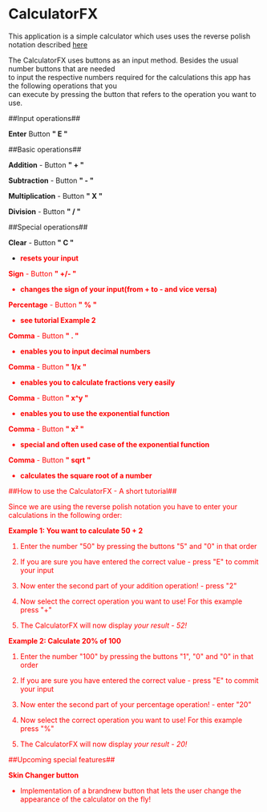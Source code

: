# CalculatorFX

This application is a simple calculator which
uses uses the reverse polish notation described [here](https://de.wikipedia.org/wiki/Umgekehrte_polnische_Notation)

The CalculatorFX uses buttons as an input method. Besides the usual number buttons that are needed<br>
to input the respective numbers required for the calculations this app has the following operations that you<br>
can execute by pressing the button that refers to the operation you want to use.

##Input operations##


**Enter**         Button **" E "**

##Basic operations##


**Addition** -         Button **" + "**

**Subtraction** -      Button **" - "**

**Multiplication** -   Button **" X "**

**Division** -         Button **" / "**



##Special operations##

**Clear** -         Button **" C "**
- **<font color=red>resets your input</color>**

**Sign** -          Button **" +/- "**
- **<font color=red>changes the sign of your input(from + to - and vice versa)</color>**

**Percentage** -    Button **" % "**
- **<font color=red>see tutorial Example 2</color>**

**Comma** -         Button **" . "**
- **<font color=red>enables you to input decimal numbers</color>**

**Comma** -         Button **" 1/x "**
- **<font color=red>enables you to calculate fractions very easily</color>**

**Comma** -         Button **" x^y "**
- **<font color=red>enables you to use the exponential function</color>**

**Comma** -         Button **" x² "**
- **<font color=red>special and often used case of the exponential function</color>**

**Comma** -         Button **" sqrt "**
- **<font color=red>calculates the square root of a number</color>**


##How to use the CalculatorFX - A short tutorial##

Since we are using the reverse polish notation you have to enter your calculations in the following order:

**Example 1: You want to calculate 50 + 2**

1) Enter the number "50" by pressing the buttons "5" and "0" in that order

2) If you are sure you have entered the correct value - press "E" to commit your input

3) Now enter the second part of your addition operation! - press "2"

4) Now select the correct operation you want to use! For this example press "+"

5) The CalculatorFX will now display *your result - 52!*


**Example 2: Calculate 20% of 100**

1) Enter the number "100" by pressing the buttons "1", "0" and "0" in that order

2) If you are sure you have entered the correct value - press "E" to commit your input

3) Now enter the second part of your percentage operation! - enter "20"

4) Now select the correct operation you want to use! For this example press "%"

5) The CalculatorFX will now display *your result - 20!*


##Upcoming special features##

**<font color=red>Skin Changer button</color>**
 - Implementation of a brandnew button that lets the user change the appearance of the calculator on the fly!
 
 






